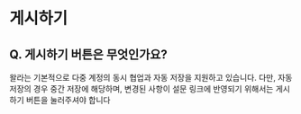 # 게시하기

## Q. 게시하기 버튼은 무엇인가요?

왈라는 기본적으로 다중 계정의 동시 협업과 자동 저장을 지원하고 있습니다. 다만, 자동 저장의 경우 중간 저장에 해당하며, 변경된 사항이 설문 링크에 반영되기 위해서는 게시하기 버튼을 눌러주셔야 합니다
